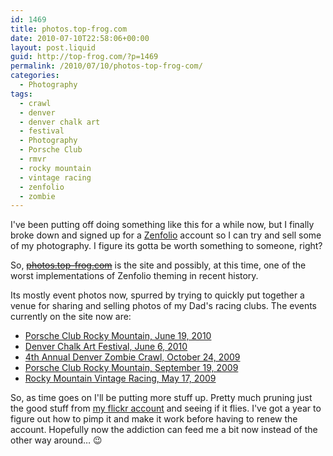 ```yaml
---
id: 1469
title: photos.top-frog.com
date: 2010-07-10T22:58:06+00:00
layout: post.liquid
guid: http://top-frog.com/?p=1469
permalink: /2010/07/10/photos-top-frog-com/
categories:
  - Photography
tags:
  - crawl
  - denver
  - denver chalk art
  - festival
  - Photography
  - Porsche Club
  - rmvr
  - rocky mountain
  - vintage racing
  - zenfolio
  - zombie
---
```

I've been putting off doing something like this for a while now, but I finally broke down and signed up for a [Zenfolio](http://www.zenfolio.com/) account so I can try and sell some of my photography. I figure its gotta be worth something to someone, right? 

So, ~~[photos.top-frog.com](http://photos.top-frog.com)~~ is the site and possibly, at this time, one of the worst implementations of Zenfolio theming in recent history.

Its mostly event photos now, spurred by trying to quickly put together a venue for sharing and selling photos of my Dad's racing clubs. The events currently on the site now are:

  * [Porsche Club Rocky Mountain, June 19, 2010](http://photos.top-frog.com/p61606756)
  * [Denver Chalk Art Festival, June 6, 2010](http://photos.top-frog.com/p781256650)
  * [4th Annual Denver Zombie Crawl, October 24, 2009](http://photos.top-frog.com/p1030084802)
  * [Porsche Club Rocky Mountain, September 19, 2009](http://photos.top-frog.com/p806328788)
  * [Rocky Mountain Vintage Racing, May 17, 2009](http://photos.top-frog.com/p20033038)

So, as time goes on I'll be putting more stuff up. Pretty much pruning just the good stuff from [my flickr account](http://flickr.com/photos/tehgipster) and seeing if it flies. I've got a year to figure out how to pimp it and make it work before having to renew the account. Hopefully now the addiction can feed me a bit now instead of the other way around… 😉
